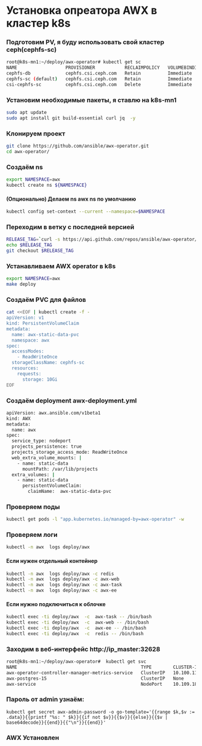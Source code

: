 # Установка опреатора AWX в кластер k8s

### Подготовим PV, я буду использовать свой кластер ceph(cephfs-sc)
```bash
root@k8s-mn1:~/deploy/awx-operator# kubectl get sc
NAME                  PROVISIONER           RECLAIMPOLICY   VOLUMEBINDINGMODE   ALLOWVOLUMEEXPANSION   AGE
cephfs-db             cephfs.csi.ceph.com   Retain          Immediate           false                  41d
cephfs-sc (default)   cephfs.csi.ceph.com   Retain          Immediate           true                   55d
csi-cephfs-sc         cephfs.csi.ceph.com   Delete          Immediate           true                   55d
```

### Установим необходимые пакеты, я ставлю на k8s-mn1
```bash
sudo apt update
sudo apt install git build-essential curl jq  -y
```

### Клонируем проект
```bash
git clone https://github.com/ansible/awx-operator.git
cd awx-operator/
```
### Создаём ns
```bash
export NAMESPACE=awx
kubectl create ns ${NAMESPACE}
```
#### (Опционально) Делаем ns awx ns по умолчанию
```bash
kubectl config set-context --current --namespace=$NAMESPACE 
```
### Переходим в ветку с последней версией
```bash
RELEASE_TAG=`curl -s https://api.github.com/repos/ansible/awx-operator/releases/latest | grep tag_name | cut -d '"' -f 4`
echo $RELEASE_TAG
git checkout $RELEASE_TAG
```
### Устанавливаем AWX operator в k8s
```bash
export NAMESPACE=awx
make deploy
```
### Создаём PVC для файлов 
```bash
cat <<EOF | kubectl create -f -
apiVersion: v1
kind: PersistentVolumeClaim
metadata:
  name: awx-static-data-pvc
  namespace: awx
spec:
  accessModes:
    - ReadWriteOnce
  storageClassName: cephfs-sc
  resources:
    requests:
      storage: 10Gi
EOF
```
###  Создаём deployment awx-deployment.yml
```bash
apiVersion: awx.ansible.com/v1beta1
kind: AWX
metadata:
  name: awx
spec:
  service_type: nodeport
  projects_persistence: true
  projects_storage_access_mode: ReadWriteOnce
  web_extra_volume_mounts: |
    - name: static-data
      mountPath: /var/lib/projects
  extra_volumes: |
    - name: static-data
      persistentVolumeClaim:
        claimName:  awx-static-data-pvc
```
### Проверяем поды
```bash
kubectl get pods -l "app.kubernetes.io/managed-by=awx-operator" -w
```

### Проверяем логи
```bash
kubectl -n awx  logs deploy/awx
```
#### Если нужен отдельный контейнер
```bash
kubectl -n awx  logs deploy/awx -c redis
kubectl -n awx  logs deploy/awx -c awx-web
kubectl -n awx  logs deploy/awx -c awx-task
kubectl -n awx  logs deploy/awx -c awx-ee
```
#### Если нужно подключиться к облочке
```bash
kubectl exec -ti deploy/awx  -c  awx-task -- /bin/bash
kubectl exec -ti deploy/awx  -c  awx-web -- /bin/bash
kubectl exec -ti deploy/awx  -c  awx-ee -- /bin/bash
kubectl exec -ti deploy/awx  -c  redis -- /bin/bash
```

### Заходим в веб-интерфейс http://ip_master:32628
```bash
root@k8s-mn1:~/deploy/awx-operator#  kubectl get svc
NAME                                              TYPE        CLUSTER-IP       EXTERNAL-IP   PORT(S)        AGE
awx-operator-controller-manager-metrics-service   ClusterIP   10.100.110.105   <none>        8443/TCP       93m
awx-postgres-15                                   ClusterIP   None             <none>        5432/TCP       89m
awx-service                                       NodePort    10.109.184.112   <none>        80:32628/TCP   77m
```
### Пароль от admin узнаём:
```
kubectl get secret awx-admin-password -o go-template='{{range $k,$v := .data}}{{printf "%s: " $k}}{{if not $v}}{{$v}}{{else}}{{$v | base64decode}}{{end}}{{"\n"}}{{end}}'
```
### AWX Установлен

